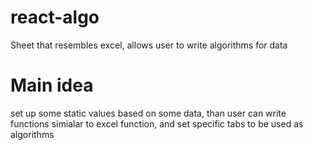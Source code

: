 # react-algo
Sheet that resembles excel, allows user to write algorithms for data

# Main idea
set up some static values based on some data, than user can write functions simialar to excel function, and set specific tabs to be used as algorithms
